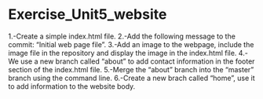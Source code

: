 # Exercise_Unit5_website

1.-Create a simple index.html file.
2.-Add the following message to the commit: “Initial web page
file”. 
3.-Add an image to the webpage, include the image file in the repository and display the
image in the index.html file.
4.-We use a new branch called “about” to add contact information in the
footer section of the index.html file.
5.-Merge the “about” branch into the “master” branch using the command line.
6.-Create a new brach called “home”, use it to add information to the website body.
